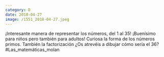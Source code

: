 ```yaml
--- 
category: D 
date: 2018-04-27 
image: /1551_2018-04-27.jpeg 
--- 
```


¡Interesante manera de representar los números, del 1 al 35! ¡Buenísimo para niños pero también para adultos! Curiosa la forma de los números primos. También la factorización ¿Os atrevéis a dibujar cómo sería el 36? #Las_matemáticas_molan